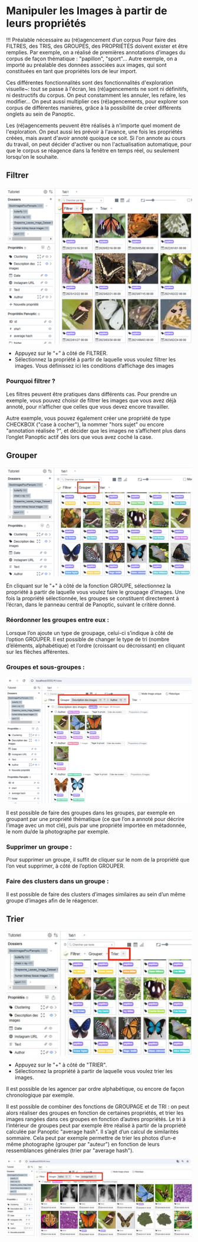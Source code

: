 # Manipuler les Images à partir de leurs propriétés

!!! Préalable nécessaire au (ré)agencement d’un corpus
    Pour faire des FILTRES, des TRIS, des GROUPES, des PROPRIÉTÉS doivent exister et être remplies. Par exemple, on a réalisé de premières annotations d’images du corpus de façon thématique : "papillon", "sport"... Autre exemple, on a importé au préalable des données associées aux images, qui sont constituées en tant que propriétés lors de leur import.

Ces différentes fonctionnalités sont des fonctionnalités d'exploration visuelle~: tout se passe à l'écran, les (ré)agencements ne sont ni définitifs, ni destructifs du corpus. On peut constamment les annuler, les refaire, les modifier... On peut aussi multiplier ces (ré)agencements, pour explorer son corpus de différentes manières, grâce à la possibilité de créer différents onglets au sein de Panoptic.

Les (ré)agencements peuvent être réalisés à n'importe quel moment de l'exploration. On peut aussi les prévoir à l'avance, une fois les propriétés créées, mais avant d'avoir annoté quoique ce soit. Si l'on annote au cours du travail, on peut décider d'activer ou non l'actualisation automatique, pour que le corpus se réagence dans la fenêtre en temps réel, ou seulement lorsqu'on le souhaite.

## Filtrer

![image](../images/filtres.png)

- Appuyez sur le “+” à côté de FILTRER.
- Sélectionnez la propriété à partir de laquelle vous voulez filtrer les images. Vous définissez ici les conditions d’affichage des images

### Pourquoi filtrer ?

Les filtres peuvent être pratiques dans différents cas. Pour prendre un exemple, vous pouvez choisir de filtrer les images que vous avez déjà annoté, pour n’afficher que celles que vous devez encore travailler.

Autre exemple, vous pouvez également créer une propriété de type CHECKBOX ("case à cocher"), la nommer "hors sujet" ou encore "annotation réalisée ?", et décider que les images ne s’affichent plus dans l’onglet Panoptic actif dès lors que vous avez coché la case.

## Grouper

![image](../images/grouper.png)

En cliquant sur le "+" à côté de la fonction GROUPE, sélectionnez la propriété à partir de laquelle vous voulez faire le groupage d’images. Une fois la propriété sélectionnée, les groupes se constituent directement à l’écran, dans le panneau central de Panoptic, suivant le critère donné.

### Réordonner les groupes entre eux :

Lorsque l’on ajoute un type de groupage, celui-ci s’indique à côté de l’option GROUPER. Il est possible de changer le type de tri (nombre d’éléments, alphabétique) et l’ordre (croissant ou décroissant) en cliquant sur les flèches afférentes.

### Groupes et sous-groupes :

![image](../images/grouper2.png)

Il est possible de faire des groupes dans les groupes, par exemple en groupant par une propriété thématique (ce que
l’on a annoté pour décrire l’image avec un mot clé), puis par une propriété importée en métadonnée, le nom du/de la
photographe par exemple.

### Supprimer un groupe :

Pour supprimer un groupe, il suffit de cliquer sur le nom de la propriété que l’on veut supprimer, à côté de l’option GROUPER.

### Faire des clusters dans un groupe :

Il est possible de faire des clusters d’images similaires au sein d’un même groupe d’images afin de le réagencer.

## Trier

![image](../images/tri.png)

- Appuyez sur le "+" à côté de "TRIER".
- Sélectionnez la propriété à partir de laquelle vous voulez trier les images.

Il est possible de les agencer par ordre alphabétique, ou encore de façon chronologique par exemple.

Il est possible de combiner des fonctions de GROUPAGE et de TRI : on peut alors réaliser des groupes en fonction de certaines propriétés, et trier les images rangées dans ces groupes en fonction d’autres propriétés. Le tri à l’intérieur de groupes peut par exemple être réalisé à partir de la propriété calculée par Panoptic "average hash". Il s’agit d’un calcul de similarités sommaire. Cela peut par exemple permettre de trier les photos d’un-e même photographe (grouper par "auteur") en fonction de leurs ressemblances générales (trier par "average hash").

![image](../images/tri2.png)
